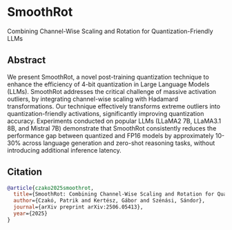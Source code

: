 # SmoothRot

Combining Channel-Wise Scaling and Rotation for Quantization-Friendly LLMs

## Abstract

We present SmoothRot, a novel post-training quantization technique to enhance the efficiency of 4-bit quantization in Large Language Models (LLMs). SmoothRot addresses the critical challenge of massive activation outliers, by integrating channel-wise scaling with Hadamard transformations. Our technique effectively transforms extreme outliers into quantization-friendly activations, significantly improving quantization accuracy. Experiments conducted on popular LLMs (LLaMA2 7B, LLaMA3.1 8B, and Mistral 7B) demonstrate that SmoothRot consistently reduces the performance gap between quantized and FP16 models by approximately 10-30% across language generation and zero-shot reasoning tasks, without introducing additional inference latency. 

## Citation

```bibtex
@article{czako2025smoothrot,
  title={SmoothRot: Combining Channel-Wise Scaling and Rotation for Quantization-Friendly LLMs},
  author={Czakó, Patrik and Kertész, Gábor and Szénási, Sándor},
  journal={arXiv preprint arXiv:2506.05413},
  year={2025}
}
```
